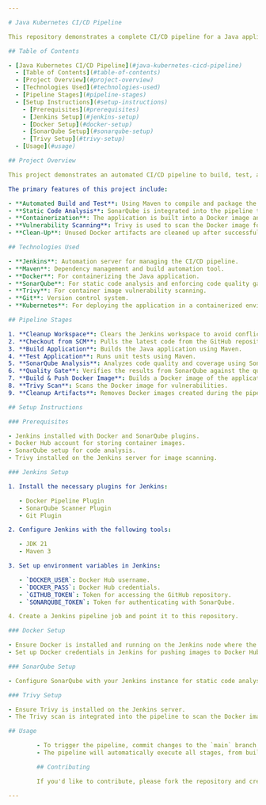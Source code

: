 ```yaml
---

# Java Kubernetes CI/CD Pipeline

This repository demonstrates a complete CI/CD pipeline for a Java application using Jenkins, Docker, SonarQube, and Trivy. The application is built with Maven, analyzed for code quality, containerized with Docker, scanned for vulnerabilities, and deployed to a Kubernetes environment.

## Table of Contents

- [Java Kubernetes CI/CD Pipeline](#java-kubernetes-cicd-pipeline)
  - [Table of Contents](#table-of-contents)
  - [Project Overview](#project-overview)
  - [Technologies Used](#technologies-used)
  - [Pipeline Stages](#pipeline-stages)
  - [Setup Instructions](#setup-instructions)
    - [Prerequisites](#prerequisites)
    - [Jenkins Setup](#jenkins-setup)
    - [Docker Setup](#docker-setup)
    - [SonarQube Setup](#sonarqube-setup)
    - [Trivy Setup](#trivy-setup)
  - [Usage](#usage)

## Project Overview

This project demonstrates an automated CI/CD pipeline to build, test, analyze, and deploy a Java application using modern DevOps practices. The pipeline is designed to be run on Jenkins and uses Docker for containerization, SonarQube for code quality analysis, and Trivy for vulnerability scanning.

The primary features of this project include:

- **Automated Build and Test**: Using Maven to compile and package the application.
- **Static Code Analysis**: SonarQube is integrated into the pipeline to ensure code quality.
- **Containerization**: The application is built into a Docker image and pushed to Docker Hub.
- **Vulnerability Scanning**: Trivy is used to scan the Docker image for vulnerabilities.
- **Clean-Up**: Unused Docker artifacts are cleaned up after successful pipeline execution.

## Technologies Used

- **Jenkins**: Automation server for managing the CI/CD pipeline.
- **Maven**: Dependency management and build automation tool.
- **Docker**: For containerizing the Java application.
- **SonarQube**: For static code analysis and enforcing code quality gates.
- **Trivy**: For container image vulnerability scanning.
- **Git**: Version control system.
- **Kubernetes**: For deploying the application in a containerized environment.

## Pipeline Stages

1. **Cleanup Workspace**: Clears the Jenkins workspace to avoid conflicts.
2. **Checkout from SCM**: Pulls the latest code from the GitHub repository.
3. **Build Application**: Builds the Java application using Maven.
4. **Test Application**: Runs unit tests using Maven.
5. **SonarQube Analysis**: Analyzes code quality and coverage using SonarQube.
6. **Quality Gate**: Verifies the results from SonarQube against the quality gate criteria.
7. **Build & Push Docker Image**: Builds a Docker image of the application and pushes it to Docker Hub.
8. **Trivy Scan**: Scans the Docker image for vulnerabilities.
9. **Cleanup Artifacts**: Removes Docker images created during the pipeline to free up space.

## Setup Instructions

### Prerequisites

- Jenkins installed with Docker and SonarQube plugins.
- Docker Hub account for storing container images.
- SonarQube setup for code analysis.
- Trivy installed on the Jenkins server for image scanning.

### Jenkins Setup

1. Install the necessary plugins for Jenkins:

   - Docker Pipeline Plugin
   - SonarQube Scanner Plugin
   - Git Plugin

2. Configure Jenkins with the following tools:

   - JDK 21
   - Maven 3

3. Set up environment variables in Jenkins:

   - `DOCKER_USER`: Docker Hub username.
   - `DOCKER_PASS`: Docker Hub credentials.
   - `GITHUB_TOKEN`: Token for accessing the GitHub repository.
   - `SONARQUBE_TOKEN`: Token for authenticating with SonarQube.

4. Create a Jenkins pipeline job and point it to this repository.

### Docker Setup

- Ensure Docker is installed and running on the Jenkins node where the build will happen.
- Set up Docker credentials in Jenkins for pushing images to Docker Hub.

### SonarQube Setup

- Configure SonarQube with your Jenkins instance for static code analysis.

### Trivy Setup

- Ensure Trivy is installed on the Jenkins server.
- The Trivy scan is integrated into the pipeline to scan the Docker images for vulnerabilities.

## Usage

        - To trigger the pipeline, commit changes to the `main` branch or trigger a manual build in Jenkins.
        - The pipeline will automatically execute all stages, from building the application to scanning the Docker image.

        ## Contributing

        If you'd like to contribute, please fork the repository and create a pull request. Issues and feature requests are welcome!

---
```

